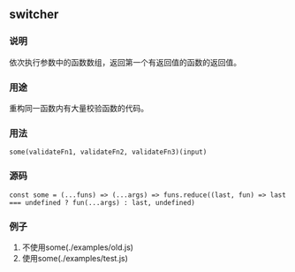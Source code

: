 ## switcher
### 说明
依次执行参数中的函数数组，返回第一个有返回值的函数的返回值。

### 用途
重构同一函数内有大量校验函数的代码。

### 用法
```
some(validateFn1, validateFn2, validateFn3)(input)
```

### 源码
```
const some = (...funs) => (...args) => funs.reduce((last, fun) => last === undefined ? fun(...args) : last, undefined)
```

### 例子

1. 不使用some(./examples/old.js)
2. 使用some(./examples/test.js)

